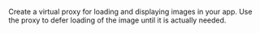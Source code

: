 Create a virtual proxy for loading and displaying images in your app. Use the proxy to defer loading of the image until it is actually needed.